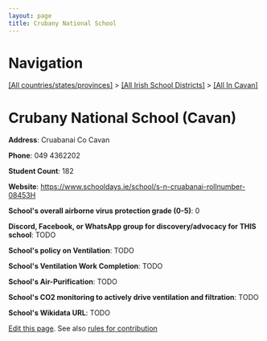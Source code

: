 ```yaml
---
layout: page
title: Crubany National School
---
```

# Navigation

[[All countries/states/provinces]](../../..) > [[All Irish School Districts]](../..) > [[All In Cavan]](..)

# Crubany National School (Cavan)

**Address**: Cruabanai Co Cavan

**Phone**: 049 4362202

**Student Count**: 182

**Website**: <https://www.schooldays.ie/school/s-n-cruabanai-rollnumber-08453H>

**School's overall airborne virus protection grade (0-5)**: 0

**Discord, Facebook, or WhatsApp group for discovery/advocacy for THIS school**: TODO

**School's policy on Ventilation**: TODO

**School's Ventilation Work Completion**: TODO

**School's Air-Purification**: TODO

**School's CO2 monitoring to actively drive ventilation and filtration**: TODO

**School's Wikidata URL**: TODO


[Edit this page](https://github.com/ventilate-schools/Ireland/edit/main/./Cavan/Crubany_National_School.md). See also [rules for contribution](../../../contribution-rules/)